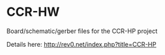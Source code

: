 # CCR-HW
Board/schematic/gerber files for the CCR-HP project

Details here: http://rev0.net/index.php?title=CCR-HP
